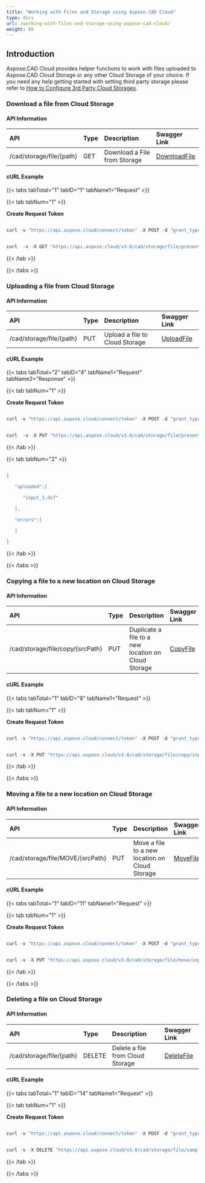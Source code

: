 ```yaml
---
title: "Working with Files and Storage using Aspose.CAD Cloud"
type: docs
url: /working-with-files-and-storage-using-aspose-cad-cloud/
weight: 60
---
```


## **Introduction**
Aspose.CAD Cloud provides helper functions to work with files uploaded to Aspose.CAD Cloud Storage or any other Cloud Storage of your choice. If you need any help getting started with setting third party storage please refer to [How to Configure 3rd Party Cloud Storages](https://docs.aspose.cloud/total/getting-started/dashboard/how-to-configure-3rd-party-cloud-storages/).
### **Download a file from Cloud Storage**
#### **API Information**

|**API**|**Type**|**Description**|**Swagger Link**|
| :- | :- | :- | :- |
|/cad/storage/file/{path}|GET|Download a File from Storage|[DownloadFile](https://apireference.aspose.cloud/cad/#/File/DownloadFile)|
#### **cURL Example**
{{< tabs tabTotal="1" tabID="1" tabName1="Request" >}}

{{< tab tabNum="1" >}}

**Create Request Token**

```java

curl -v "https://api.aspose.cloud/connect/token" -X POST -d "grant_type=client_credentials&client_id=78946fb4-3bd4-4d3e-b309-f9e2ff9ac6f9&client_secret=b125f13bf6b76ed81ee990142d841195" -H "Content-Type: application/x-www-form-urlencoded" -H "Accept: application/json"

```

```java

curl  -v -X GET "https://api.aspose.cloud/v3.0/cad/storage/file/presentation_images.dxf" -H "Content-Type: application/json" -H "Authorization: Bearer eyJhbGciOiJSUzI1NiIsInR5cCI6IkpXVCJ9.eyJuYmYiOjE1NjAwOTI3OTcsImV4cCI6MTU2MDE3OTE5NywiaXNzIjoiaHR0cHM6Ly9hcGkuYXNwb3NlLmNsb3VkIiwiYXVkIjpbImh0dHBzOi8vYXBpLmFzcG9zZS5jbG91ZC9yZXNvdXJjZXMiLCJhcGkucGxhdGZvcm0iLCJhcGkucHJvZHVjdHMiXSwiY2xpZW50X2lkIjoiNzg5NDZmYjQtM2JkNC00ZDNlLWIzMDktZjllMmZmOWFjNmY5Iiwic2NvcGUiOlsiYXBpLnBsYXRmb3JtIiwiYXBpLnByb2R1Y3RzIl19.rFS4KehYAg1yOVGmteeinIh-AFq7nVEmtUr_cDltIfk0iN0JJJ3o6TK1StpnItAAqlkb_QtF0WcY5D8NCjeyTVKL1oewdIshjjODoPEN1tmCsRXceHGYTG5f--B8sWrMuZtOqSzlbr-x3_Mat9Fy7xcNbS6nNNmBv7mo3suRDF4xdUZWdIY7bO6yBptc-qyhIFb0olNMxdeAZPsN8sPLW0XIbEGf8CaE16p9al_O5SjWLtEZT7APuvDesJwWYOSPtG6hCsXtHItphKDAcMULEnqJ-QW_QpzBxybTnQ1VNzundQWOYM_viYzU8hOlf6VTE4YQKyCmgz72Ena8KZx0VA" --ssl-no-revoke

```

{{< /tab >}}

{{< /tabs >}}
### **Uploading a file from Cloud Storage**
#### **API Information**

|**API**|**Type**|**Description**|**Swagger Link**|
| :- | :- | :- | :- |
|/cad/storage/file/{path}|PUT|Upload a file to Cloud Storage|[UploadFile](https://apireference.aspose.cloud/cad/#/File/UploadFile)|
#### **cURL Example**
{{< tabs tabTotal="2" tabID="4" tabName1="Request" tabName2="Response" >}}

{{< tab tabNum="1" >}}

**Create Request Token**

```java

curl -v "https://api.aspose.cloud/connect/token" -X POST -d "grant_type=client_credentials&client_id=78946fb4-3bd4-4d3e-b309-f9e2ff9ac6f9&client_secret=b125f13bf6b76ed81ee990142d841195" -H "Content-Type: application/x-www-form-urlencoded" -H "Accept: application/json"

```

```java

curl  -v -X PUT "https://api.aspose.cloud/v3.0/cad/storage/file/presentation_images_1.dxf" -H "Content-Type:application/octet-stream" -H "Authorization: Bearer eyJhbGciOiJSUzI1NiIsInR5cCI6IkpXVCJ9.eyJuYmYiOjE1NjAwOTI3OTcsImV4cCI6MTU2MDE3OTE5NywiaXNzIjoiaHR0cHM6Ly9hcGkuYXNwb3NlLmNsb3VkIiwiYXVkIjpbImh0dHBzOi8vYXBpLmFzcG9zZS5jbG91ZC9yZXNvdXJjZXMiLCJhcGkucGxhdGZvcm0iLCJhcGkucHJvZHVjdHMiXSwiY2xpZW50X2lkIjoiNzg5NDZmYjQtM2JkNC00ZDNlLWIzMDktZjllMmZmOWFjNmY5Iiwic2NvcGUiOlsiYXBpLnBsYXRmb3JtIiwiYXBpLnByb2R1Y3RzIl19.rFS4KehYAg1yOVGmteeinIh-AFq7nVEmtUr_cDltIfk0iN0JJJ3o6TK1StpnItAAqlkb_QtF0WcY5D8NCjeyTVKL1oewdIshjjODoPEN1tmCsRXceHGYTG5f--B8sWrMuZtOqSzlbr-x3_Mat9Fy7xcNbS6nNNmBv7mo3suRDF4xdUZWdIY7bO6yBptc-qyhIFb0olNMxdeAZPsN8sPLW0XIbEGf8CaE16p9al_O5SjWLtEZT7APuvDesJwWYOSPtG6hCsXtHItphKDAcMULEnqJ-QW_QpzBxybTnQ1VNzundQWOYM_viYzU8hOlf6VTE4YQKyCmgz72Ena8KZx0VA" --ssl-no-revoke --data-binary @destination.pptx

```

{{< /tab >}}

{{< tab tabNum="2" >}}

```java

{

   "uploaded":[

      "input_1.dxf"

   ],

   "errors":[

   ]

}

```

{{< /tab >}}

{{< /tabs >}}
### **Copying a file to a new location on Cloud Storage**
#### **API Information**

|**API**|**Type**|**Description**|**Swagger Link**|
| :- | :- | :- | :- |
|/cad/storage/file/copy/{srcPath}|PUT|Duplicate a file to a new location on Cloud Storage|[CopyFile](https://apireference.aspose.cloud/cad/#/File/CopyFile)|
#### **cURL Example**
{{< tabs tabTotal="1" tabID="8" tabName1="Request" >}}

{{< tab tabNum="1" >}}

**Create Request Token**

```java

curl -v "https://api.aspose.cloud/connect/token" -X POST -d "grant_type=client_credentials&client_id=78946fb4-3bd4-4d3e-b309-f9e2ff9ac6f9&client_secret=b125f13bf6b76ed81ee990142d841195" -H "Content-Type: application/x-www-form-urlencoded" -H "Accept: application/json"

```

```java

curl -v -X PUT "https://api.aspose.cloud/v3.0/cad/storage/file/copy/input.dxf" -H "Content-Type:application/json" -H "Authorization: Bearer eyJhbGciOiJSUzI1NiIsInR5cCI6IkpXVCJ9.eyJuYmYiOjE1NjAxMDY1MDcsImV4cCI6MTU2MDE5MjkwNywiaXNzIjoiaHR0cHM6Ly9hcGkuYXNwb3NlLmNsb3VkIiwiYXVkIjpbImh0dHBzOi8vYXBpLmFzcG9zZS5jbG91ZC9yZXNvdXJjZXMiLCJhcGkucGxhdGZvcm0iLCJhcGkucHJvZHVjdHMiXSwiY2xpZW50X2lkIjoiNzg5NDZmYjQtM2JkNC00ZDNlLWIzMDktZjllMmZmOWFjNmY5Iiwic2NvcGUiOlsiYXBpLnBsYXRmb3JtIiwiYXBpLnByb2R1Y3RzIl19.FeU2K-qTf4meenSv1IQZqUpSPQREk0MmYK5oMMRx2t_LqELHMRnBawHC8nJ5DzGKsK_xyZwPpIANRA8eWHPoPICMoZnDZtUbLagxvSbFMZPReV2Ip3sVTTSvQXA-UOaLC6BbWnyHWDAbAGPv92AFMu_A0wiEBVs68vx_ZOOhjhZkX1rKfJFbJjWr8tJC9HVkEGubfiqXAb6ejL2ISwWcvUr49napuPPVrejJkAbj27z1oGSjmzYvoUuN4tP8Tb2VwD6L4B_Q99EOAs0y4VownW1BE3Ku_rKUgGAOa7OKZKtzOgKrtWqSc9oQ9h0DuiIkmKhn5I_PczHwigZ-ytb3OQ" --ssl-no-revoke -d {}

```

{{< /tab >}}

{{< /tabs >}}
### **Moving a file to a new location on Cloud Storage**
#### **API Information**

|**API**|**Type**|**Description**|**Swagger Link**|
| :- | :- | :- | :- |
|/cad/storage/file/MOVE/{srcPath}|PUT|Move a file to a new location on Cloud Storage|[MoveFile](https://apireference.aspose.cloud/cad/#/File/MoveFile)|
#### **cURL Example**
{{< tabs tabTotal="1" tabID="11" tabName1="Request" >}}

{{< tab tabNum="1" >}}

**Create Request Token**

```java

curl -v "https://api.aspose.cloud/connect/token" -X POST -d "grant_type=client_credentials&client_id=78946fb4-3bd4-4d3e-b309-f9e2ff9ac6f9&client_secret=b125f13bf6b76ed81ee990142d841195" -H "Content-Type: application/x-www-form-urlencoded" -H "Accept: application/json"

```

```java

curl -v -X PUT "https://api.aspose.cloud/v3.0/cad/storage/file/move/input.dxf" -H "Content-Type:application/json" -H "Authorization: Bearer eyJhbGciOiJSUzI1NiIsInR5cCI6IkpXVCJ9.eyJuYmYiOjE1NjAxMDY1MDcsImV4cCI6MTU2MDE5MjkwNywiaXNzIjoiaHR0cHM6Ly9hcGkuYXNwb3NlLmNsb3VkIiwiYXVkIjpbImh0dHBzOi8vYXBpLmFzcG9zZS5jbG91ZC9yZXNvdXJjZXMiLCJhcGkucGxhdGZvcm0iLCJhcGkucHJvZHVjdHMiXSwiY2xpZW50X2lkIjoiNzg5NDZmYjQtM2JkNC00ZDNlLWIzMDktZjllMmZmOWFjNmY5Iiwic2NvcGUiOlsiYXBpLnBsYXRmb3JtIiwiYXBpLnByb2R1Y3RzIl19.FeU2K-qTf4meenSv1IQZqUpSPQREk0MmYK5oMMRx2t_LqELHMRnBawHC8nJ5DzGKsK_xyZwPpIANRA8eWHPoPICMoZnDZtUbLagxvSbFMZPReV2Ip3sVTTSvQXA-UOaLC6BbWnyHWDAbAGPv92AFMu_A0wiEBVs68vx_ZOOhjhZkX1rKfJFbJjWr8tJC9HVkEGubfiqXAb6ejL2ISwWcvUr49napuPPVrejJkAbj27z1oGSjmzYvoUuN4tP8Tb2VwD6L4B_Q99EOAs0y4VownW1BE3Ku_rKUgGAOa7OKZKtzOgKrtWqSc9oQ9h0DuiIkmKhn5I_PczHwigZ-ytb3OQ" --ssl-no-revoke -d {}

```

{{< /tab >}}

{{< /tabs >}}
### **Deleting a file on Cloud Storage**
#### **API Information**

|**API**|**Type**|**Description**|**Swagger Link**|
| :- | :- | :- | :- |
|/cad/storage/file/{path}|DELETE|Delete a file from Cloud Storage|[DeleteFile](https://apireference.aspose.cloud/cad/#/File/DeleteFile)|
#### **cURL Example**
{{< tabs tabTotal="1" tabID="14" tabName1="Request" >}}

{{< tab tabNum="1" >}}

**Create Request Token**

```java

curl -v "https://api.aspose.cloud/connect/token" -X POST -d "grant_type=client_credentials&client_id=78946fb4-3bd4-4d3e-b309-f9e2ff9ac6f9&client_secret=b125f13bf6b76ed81ee990142d841195" -H "Content-Type: application/x-www-form-urlencoded" -H "Accept: application/json"

```

```java

curl -v -X DELETE "https://api.aspose.cloud/v3.0/cad/storage/file/sample.dxf" -H "Content-Type:application/json" -H "Authorization: Bearer eyJhbGciOiJSUzI1NiIsInR5cCI6IkpXVCJ9.eyJuYmYiOjE1NjAxMDY1MDcsImV4cCI6MTU2MDE5MjkwNywiaXNzIjoiaHR0cHM6Ly9hcGkuYXNwb3NlLmNsb3VkIiwiYXVkIjpbImh0dHBzOi8vYXBpLmFzcG9zZS5jbG91ZC9yZXNvdXJjZXMiLCJhcGkucGxhdGZvcm0iLCJhcGkucHJvZHVjdHMiXSwiY2xpZW50X2lkIjoiNzg5NDZmYjQtM2JkNC00ZDNlLWIzMDktZjllMmZmOWFjNmY5Iiwic2NvcGUiOlsiYXBpLnBsYXRmb3JtIiwiYXBpLnByb2R1Y3RzIl19.FeU2K-qTf4meenSv1IQZqUpSPQREk0MmYK5oMMRx2t_LqELHMRnBawHC8nJ5DzGKsK_xyZwPpIANRA8eWHPoPICMoZnDZtUbLagxvSbFMZPReV2Ip3sVTTSvQXA-UOaLC6BbWnyHWDAbAGPv92AFMu_A0wiEBVs68vx_ZOOhjhZkX1rKfJFbJjWr8tJC9HVkEGubfiqXAb6ejL2ISwWcvUr49napuPPVrejJkAbj27z1oGSjmzYvoUuN4tP8Tb2VwD6L4B_Q99EOAs0y4VownW1BE3Ku_rKUgGAOa7OKZKtzOgKrtWqSc9oQ9h0DuiIkmKhn5I_PczHwigZ-ytb3OQ" --ssl-no-revoke -d {}

```

{{< /tab >}}

{{< /tabs >}}
